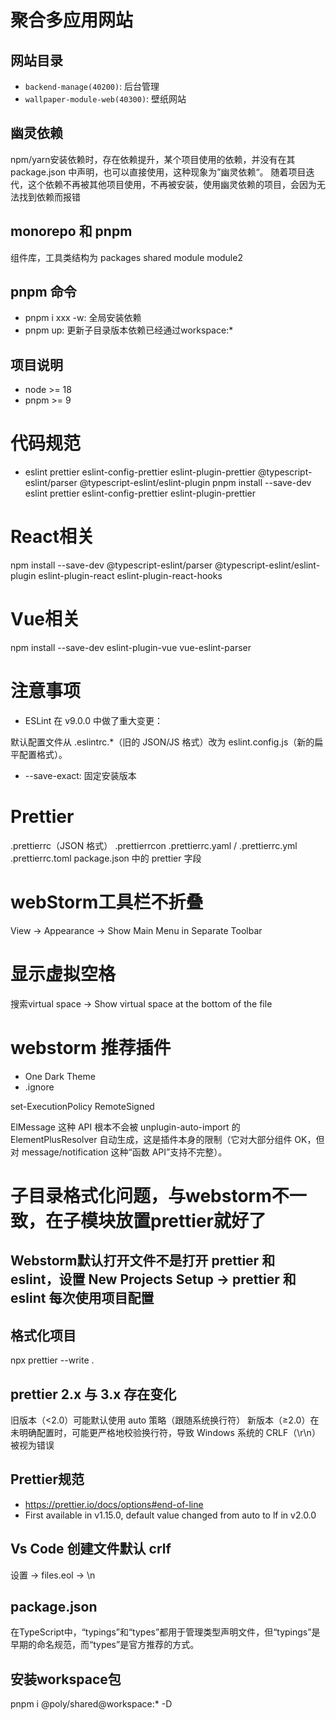 # 聚合多应用网站

## 网站目录

- `backend-manage(40200)`: 后台管理
- `wallpaper-module-web(40300)`: 壁纸网站

## 幽灵依赖

npm/yarn安装依赖时，存在依赖提升，某个项目使用的依赖，并没有在其 package.json 中声明，也可以直接使用，这种现象为”幽灵依赖“。
随着项目迭代，这个依赖不再被其他项目使用，不再被安装，使用幽灵依赖的项目，会因为无法找到依赖而报错

## monorepo 和 pnpm

组件库，工具类结构为
packages
shared
module
module2

## pnpm 命令

- pnpm i xxx -w: 全局安装依赖
- pnpm up: 更新子目录版本依赖已经通过workspace:\*

## 项目说明

- node >= 18
- pnpm >= 9

# 代码规范

- eslint prettier eslint-config-prettier eslint-plugin-prettier @typescript-eslint/parser @typescript-eslint/eslint-plugin
  pnpm install --save-dev eslint prettier eslint-config-prettier eslint-plugin-prettier

# React相关

npm install --save-dev @typescript-eslint/parser @typescript-eslint/eslint-plugin eslint-plugin-react eslint-plugin-react-hooks

# Vue相关

npm install --save-dev eslint-plugin-vue vue-eslint-parser

# 注意事项

- ESLint 在 v9.0.0 中做了重大变更：

默认配置文件从 .eslintrc.\*（旧的 JSON/JS 格式）改为 eslint.config.js（新的扁平配置格式）。

- --save-exact: 固定安装版本

# Prettier

.prettierrc（JSON 格式）
.prettierrcon
.prettierrc.yaml / .prettierrc.yml
.prettierrc.toml
package.json 中的 prettier 字段

# webStorm工具栏不折叠

View -> Appearance -> Show Main Menu in Separate Toolbar

# 显示虚拟空格

搜索virtual space -> Show virtual space at the bottom of the file

# webstorm 推荐插件

- One Dark Theme
- .ignore

set-ExecutionPolicy RemoteSigned

ElMessage 这种 API 根本不会被 unplugin-auto-import 的 ElementPlusResolver 自动生成，这是插件本身的限制（它对大部分组件 OK，但对 message/notification 这种“函数 API”支持不完整）。

# 子目录格式化问题，与webstorm不一致，在子模块放置prettier就好了

## Webstorm默认打开文件不是打开 prettier 和 eslint，设置 New Projects Setup -> prettier 和 eslint 每次使用项目配置

## 格式化项目

npx prettier --write .

## prettier 2.x 与 3.x 存在变化

旧版本（<2.0）可能默认使用 auto 策略（跟随系统换行符）
新版本（≥2.0）在未明确配置时，可能更严格地校验换行符，导致 Windows 系统的 CRLF（\r\n）被视为错误

## Prettier规范

- https://prettier.io/docs/options#end-of-line
- First available in v1.15.0, default value changed from auto to lf in v2.0.0

## Vs Code 创建文件默认 crlf
设置 -> files.eol -> \n

## package.json
在TypeScript中，“typings”和“types”都用于管理类型声明文件，但“typings”是早期的命名规范，而“types”是官方推荐的方式。


## 安装workspace包
pnpm i @poly/shared@workspace:* -D
